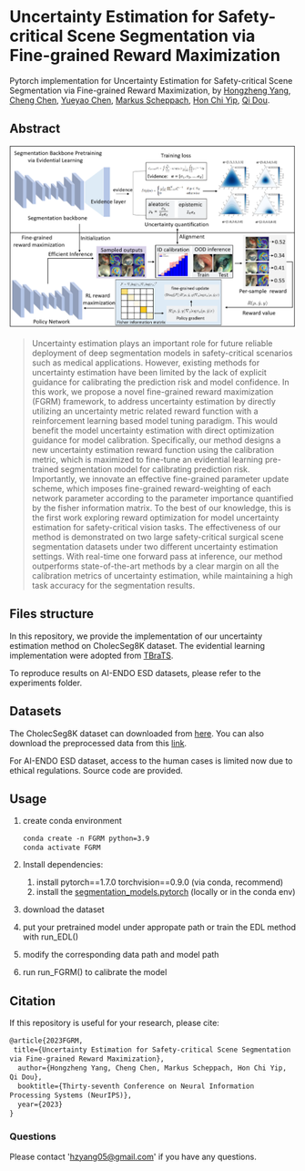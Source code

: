 # Uncertainty Estimation for Safety-critical Scene Segmentation via Fine-grained Reward Maximization
Pytorch implementation for Uncertainty Estimation for Safety-critical Scene Segmentation via Fine-grained Reward Maximization, by [Hongzheng Yang](https://github.com/HongZhengYang), [Cheng Chen](https://cchen-cc.github.io/), [Yueyao Chen](https://github.com/YueyaoChenCYY), [Markus Scheppach](),  [Hon Chi Yip](https://www.surgery.cuhk.edu.hk/profile.asp?alias=hcyip), [Qi Dou](http://www.cse.cuhk.edu.hk/~qdou/).  

## Abstract



![](assets/methods.png)

> Uncertainty estimation plays an important role for future reliable deployment of deep segmentation models in safety-critical scenarios such as medical applications. However, existing methods for uncertainty estimation have been limited by the lack of explicit guidance for calibrating the prediction risk and model confidence. In this work, we propose a novel fine-grained reward maximization (FGRM) framework, to address uncertainty estimation by directly utilizing an uncertainty metric related reward function with a reinforcement learning based model tuning paradigm. This would benefit the model uncertainty estimation with direct optimization guidance for model calibration. Specifically, our method designs a new uncertainty estimation reward function using the calibration metric, which is maximized to fine-tune an evidential learning pre-trained segmentation model for calibrating prediction risk. Importantly, we innovate an effective fine-grained parameter update scheme, which imposes fine-grained reward-weighting of each network parameter according to the parameter importance quantified by the fisher information matrix. To the best of our knowledge, this is the first work exploring reward optimization for model uncertainty estimation for safety-critical vision tasks. The effectiveness of our method is demonstrated on two large safety-critical surgical scene segmentation datasets under two different uncertainty estimation settings. With real-time one forward pass at inference, our method outperforms state-of-the-art methods by a clear margin on all the calibration metrics of uncertainty estimation, while maintaining a high task accuracy for the segmentation results.

## Files structure

In this repository, we provide the implementation of our uncertainty estimation method on CholecSeg8K dataset. The evidential learning implementation were adopted from [TBraTS](https://github.com/cocofeat/tbrats).

To reproduce results on AI-ENDO ESD datasets, please refer to the experiments folder.

## Datasets

The CholecSeg8K dataset can downloaded from [here](https://www.kaggle.com/datasets/newslab/cholecseg8k). You can also download the preprocessed data from this [link](https://mycuhk-my.sharepoint.com/:f:/g/personal/1155184129_link_cuhk_edu_hk/Eq_VZfrXM9BFofvs7fYCs6sBYCzj4VKSOyy819VHe4FjBg?e=sLqD1P).  

For AI-ENDO ESD dataset, access to the human cases is limited now due to ethical regulations. Source code are provided.


## Usage

1. create conda environment
   
       conda create -n FGRM python=3.9
       conda activate FGRM
   
2. Install dependencies:

   1. install pytorch==1.7.0 torchvision==0.9.0 (via conda, recommend)
   2. install the [segmentation_models.pytorch](https://github.com/qubvel/segmentation_models.pytorch) (locally or in the conda env)

3. download the dataset

4. put your pretrained model under appropate path or train the EDL method with run_EDL() 

5. modify the corresponding data path and model path

6. run run_FGRM() to calibrate the model

## Citation

If this repository is useful for your research, please cite:

    @article{2023FGRM,
     title={Uncertainty Estimation for Safety-critical Scene Segmentation via Fine-grained Reward Maximization},
      author={Hongzheng Yang, Cheng Chen, Markus Scheppach, Hon Chi Yip, Qi Dou},
      booktitle={Thirty-seventh Conference on Neural Information Processing Systems (NeurIPS)},
      year={2023}
    }  

### Questions

Please contact 'hzyang05@gmail.com' if you have any questions. 
